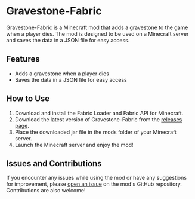 # Gravestone-Fabric

Gravestone-Fabric is a Minecraft mod that adds a gravestone to the game when a player dies. The mod is designed to be used on a Minecraft server and saves the data in a JSON file for easy access.

## Features

- Adds a gravestone when a player dies
- Saves the data in a JSON file for easy access

## How to Use

1. Download and install the Fabric Loader and Fabric API for Minecraft.
2. Download the latest version of Gravestone-Fabric from the [releases page](https://github.com/HKS-HNS/Gravestone-Fabric/releases).
3. Place the downloaded jar file in the mods folder of your Minecraft server.
4. Launch the Minecraft server and enjoy the mod!

## Issues and Contributions

If you encounter any issues while using the mod or have any suggestions for improvement, please [open an issue](https://github.com/HKS-HNS/Gravestone-Fabric/issues) on the mod's GitHub repository. Contributions are also welcome!
